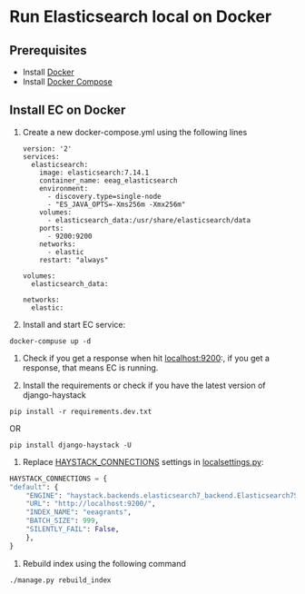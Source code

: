 # Run Elasticsearch local on Docker

## Prerequisites

* Install [Docker](https://docs.docker.com/engine/installation/)
* Install [Docker Compose](https://docs.docker.com/compose/install/)

## Install EC on Docker

1. Create a new docker-compose.yml using the following lines

    ```shell
    version: '2'
    services:
      elasticsearch:
        image: elasticsearch:7.14.1
        container_name: eeag_elasticsearch
        environment:
          - discovery.type=single-node
          - "ES_JAVA_OPTS=-Xms256m -Xmx256m"
        volumes:
          - elasticsearch_data:/usr/share/elasticsearch/data
        ports:
          - 9200:9200
        networks:
          - elastic
        restart: "always"

    volumes:
      elasticsearch_data:

    networks:
      elastic:
   ```

1. Install and start EC service:

```shell
docker-compuse up -d
```

1. Check if you get a response when hit [localhost:9200](http://localhost:9200):, if you get a response, that means EC is running.

1. Install the requirements or check if you have the latest version of django-haystack

```shell
pip install -r requirements.dev.txt
```

OR

```shell
pip install django-haystack -U
```

1. Replace [HAYSTACK_CONNECTIONS](https://github.com/eftafmo/dataviz/blob/data-model/dv/localsettings.py.example#:~:text=%7D-,HAYSTACK_CONNECTIONS%20%3D%20%7B,%7D,-%23%20TODO%20use%20env) settings in [localsettings.py](https://github.com/eftafmo/dataviz/blob/data-model/dv/localsettings.py.example):

```python
HAYSTACK_CONNECTIONS = {
"default": {
    "ENGINE": "haystack.backends.elasticsearch7_backend.Elasticsearch7SearchEngine",
    "URL": "http://localhost:9200/",
    "INDEX_NAME": "eeagrants",
    "BATCH_SIZE": 999,
    "SILENTLY_FAIL": False,
    },
}
```

1. Rebuild index using the following command

```shell
./manage.py rebuild_index
```
